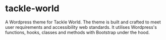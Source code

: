 # tackle-world
A Wordpress theme for Tackle World. The theme is built and crafted to meet user requirements and accessibility web standards. It utilises Wordpress's functions, hooks, classes and methods with Bootstrap under the hood.
